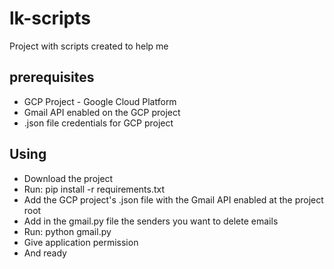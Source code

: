 # lk-scripts
Project with scripts created to help me

## prerequisites
- GCP Project - Google Cloud Platform
- Gmail API enabled on the GCP project
- .json file credentials for GCP project

## Using
- Download the project
- Run: pip install -r requirements.txt
- Add the GCP project's .json file with the Gmail API enabled at the project root
- Add in the gmail.py file the senders you want to delete emails
- Run: python gmail.py
- Give application permission
- And ready
